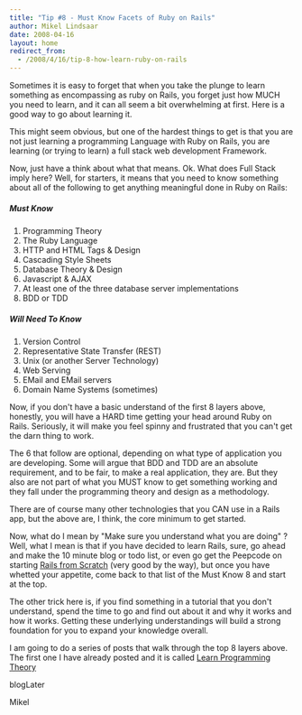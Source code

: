 ```yaml
---
title: "Tip #8 - Must Know Facets of Ruby on Rails"
author: Mikel Lindsaar
date: 2008-04-16
layout: home
redirect_from:
  - /2008/4/16/tip-8-how-learn-ruby-on-rails
---
```

Sometimes it is easy to forget that when you take the plunge to learn
something as encompassing as ruby on Rails, you forget just how MUCH you
need to learn, and it can all seem a bit overwhelming at first. Here is
a good way to go about learning it.

This might seem obvious, but one of the hardest things to get is that
you are not just learning a programming Language with Ruby on Rails, you
are learning (or trying to learn) a full stack web development
Framework.

Now, just have a think about what that means. Ok. What does Full Stack
imply here? Well, for starters, it means that you need to know something
about all of the following to get anything meaningful done in Ruby on
Rails:

##### Must Know

1.  Programming Theory
2.  The Ruby Language
3.  HTTP and HTML Tags & Design
4.  Cascading Style Sheets
5.  Database Theory & Design
6.  Javascript & AJAX
7.  At least one of the three database server implementations
8.  BDD or TDD

##### Will Need To Know

1.  Version Control
2.  Representative State Transfer (REST)
3.  Unix (or another Server Technology)
4.  Web Serving
5.  EMail and EMail servers
6.  Domain Name Systems (sometimes)

Now, if you don't have a basic understand of the first 8 layers above,
honestly, you will have a HARD time getting your head around Ruby on
Rails. Seriously, it will make you feel spinny and frustrated that you
can't get the darn thing to work.

The 6 that follow are optional, depending on what type of application
you are developing. Some will argue that BDD and TDD are an absolute
requirement, and to be fair, to make a real application, they are. But
they also are not part of what you MUST know to get something working
and they fall under the programming theory and design as a methodology.

There are of course many other technologies that you CAN use in a Rails
app, but the above are, I think, the core minimum to get started.

Now, what do I mean by "Make sure you understand what you are doing" ?
Well, what I mean is that if you have decided to learn Rails, sure, go
ahead and make the 10 minute blog or todo list, or even go get the
Peepcode on starting [Rails from
Scratch](http://peepcode.com/products/rails-from-scratch-part-i) (very
good by the way), but once you have whetted your appetite, come back to
that list of the Must Know 8 and start at the top.

The other trick here is, if you find something in a tutorial that you
don't understand, spend the time to go and find out about it and why it
works and how it works. Getting these underlying understandings will
build a strong foundation for you to expand your knowledge overall.

I am going to do a series of posts that walk through the top 8 layers
above. The first one I have already posted and it is called [Learn
Programming
Theory](https://lindsaar.net/2008/4/17/tip-9-learn-programming-theory)

blogLater

Mikel
